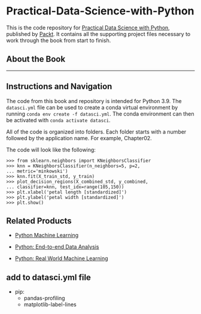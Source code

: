 # Practical-Data-Science-with-Python
This is the code repository for [Practical Data Science with Python](), published by [Packt](https://www.packtpub.com/?utm_source=github). It contains all the supporting project files necessary to work through the book from start to finish.

## About the Book
---

## Instructions and Navigation
The code from this book and repository is intended for Python 3.9. The `datasci.yml` file can be used to create a conda virtual environment by running `conda env create -f datasci.yml`. The conda environment can then be activated with `conda activate datasci`.


All of the code is organized into folders. Each folder starts with a number followed by the application name. For example, Chapter02.



The code will look like the following:
```
>>> from sklearn.neighbors import KNeighborsClassifier
>>> knn = KNeighborsClassifier(n_neighbors=5, p=2,
... metric='minkowski')
>>> knn.fit(X_train_std, y_train)
>>> plot_decision_regions(X_combined_std, y_combined,
... classifier=knn, test_idx=range(105,150))
>>> plt.xlabel('petal length [standardized]')
>>> plt.ylabel('petal width [standardized]')
>>> plt.show()
```

## Related Products
* [Python Machine Learning](https://www.packtpub.com/big-data-and-business-intelligence/python-machine-learning?utm_source=github&utm_medium=repository&utm_campaign=9781783555130)

* [Python: End-to-end Data Analysis](https://www.packtpub.com/big-data-and-business-intelligence/python-end-end-data-analysis?utm_source=github&utm_medium=repository&utm_campaign=9781788394697)

* [Python: Real World Machine Learning](https://www.packtpub.com/big-data-and-business-intelligence/python-real-world-machine-learning?utm_source=github&utm_medium=repository&utm_campaign=9781787123212)



## add to datasci.yml file
- pip:
    - pandas-profiling
    - matplotlib-label-lines